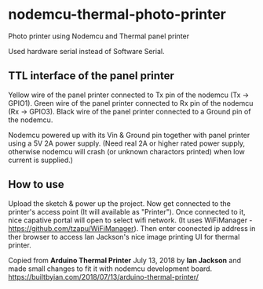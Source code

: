 # nodemcu-thermal-photo-printer
Photo printer using Nodemcu and Thermal panel printer

Used hardware serial instead of Software Serial.

TTL interface of the panel printer
----------------------------------
Yellow wire of the panel printer connected to Tx pin of the nodemcu (Tx -> GPIO1).
Green wire of the panel printer connected to Rx pin of the nodemcu (Rx -> GPIO3).
Black wire of the panel printer connected to a Ground pin of the nodemcu.

Nodemcu powered up with its Vin & Ground pin together with panel printer using a 5V 2A power supply. (Need real 2A or higher rated power supply, otherwise nodemcu will crash (or unknown charactors printed) when low current is supplied.)

How to use
-----------
Upload the sketch & power up the project.
Now get connected to the printer's access point (It will available as "Printer"). 
Once connected to it, nice capative portal will open to select wifi network. (It uses WiFiManager - https://github.com/tzapu/WiFiManager).
Then enter coonected ip address in ther browser to access Ian Jackson's nice image printing UI for thermal printer.

Copied from **Arduino Thermal Printer** July 13, 2018 by **Ian Jackson** and made small changes to fit it with nodemcu development board.
https://builtbyian.com/2018/07/13/arduino-thermal-printer/
